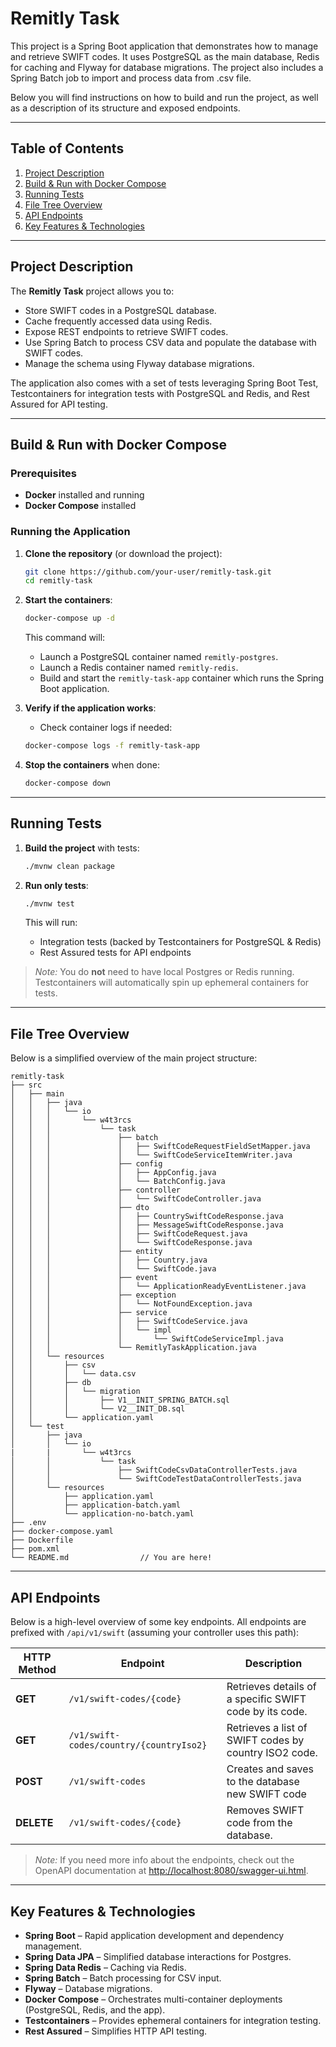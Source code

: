 # Remitly Task

This project is a Spring Boot application that demonstrates how to manage and retrieve SWIFT codes. It uses PostgreSQL as the main database, Redis for caching and Flyway for database migrations. The project also includes a Spring Batch job to import and process data from .csv file.

Below you will find instructions on how to build and run the project, as well as a description of its structure and exposed endpoints.

---

## Table of Contents

1. [Project Description](#project-description)
2. [Build & Run with Docker Compose](#build--run-with-docker-compose)
3. [Running Tests](#running-tests)
4. [File Tree Overview](#file-tree-overview)
5. [API Endpoints](#api-endpoints)
6. [Key Features & Technologies](#key-features--technologies)

---

## Project Description

The **Remitly Task** project allows you to:
- Store SWIFT codes in a PostgreSQL database.
- Cache frequently accessed data using Redis.
- Expose REST endpoints to retrieve SWIFT codes.
- Use Spring Batch to process CSV data and populate the database with SWIFT codes.
- Manage the schema using Flyway database migrations.

The application also comes with a set of tests leveraging Spring Boot Test, Testcontainers for integration tests with PostgreSQL and Redis, and Rest Assured for API testing.

---

## Build & Run with Docker Compose

### Prerequisites

- **Docker** installed and running
- **Docker Compose** installed

### Running the Application

1. **Clone the repository** (or download the project):
   ```bash
   git clone https://github.com/your-user/remitly-task.git
   cd remitly-task
   ```

2. **Start the containers**:
   ```bash
   docker-compose up -d
   ```
   This command will:
    - Launch a PostgreSQL container named `remitly-postgres`.
    - Launch a Redis container named `remitly-redis`.
    - Build and start the `remitly-task-app` container which runs the Spring Boot application.

3. **Verify if the application works**:
   - Check container logs if needed:
   ```bash
   docker-compose logs -f remitly-task-app
   ```

4. **Stop the containers** when done:
   ```bash
   docker-compose down
   ```

---

## Running Tests

1. **Build the project** with tests:
   ```bash
   ./mvnw clean package
   ```

2. **Run only tests**:
   ```bash
   ./mvnw test
   ```
   This will run:
    - Integration tests (backed by Testcontainers for PostgreSQL & Redis)
    - Rest Assured tests for API endpoints

> *Note:* You do **not** need to have local Postgres or Redis running. Testcontainers will automatically spin up ephemeral containers for tests.

---

## File Tree Overview

Below is a simplified overview of the main project structure:

```
remitly-task
├── src
│   ├── main
│   │   ├── java
│   │   │   └── io
│   │   │       └── w4t3rcs
│   │   │           └── task
│   │   │               ├── batch
│   │   │               │   ├── SwiftCodeRequestFieldSetMapper.java
│   │   │               │   └── SwiftCodeServiceItemWriter.java
│   │   │               ├── config
│   │   │               │   ├── AppConfig.java
│   │   │               │   └── BatchConfig.java
│   │   │               ├── controller
│   │   │               │   └── SwiftCodeController.java
│   │   │               ├── dto
│   │   │               │   ├── CountrySwiftCodeResponse.java
│   │   │               │   ├── MessageSwiftCodeResponse.java
│   │   │               │   ├── SwiftCodeRequest.java
│   │   │               │   └── SwiftCodeResponse.java
│   │   │               ├── entity
│   │   │               │   ├── Country.java
│   │   │               │   └── SwiftCode.java
│   │   │               ├── event
│   │   │               │   └── ApplicationReadyEventListener.java
│   │   │               ├── exception
│   │   │               │   └── NotFoundException.java
│   │   │               ├── service
│   │   │               │   ├── SwiftCodeService.java
│   │   │               │   └── impl
│   │   │               │       └── SwiftCodeServiceImpl.java
│   │   │               └── RemitlyTaskApplication.java
│   │   └── resources
│   │       ├── csv
│   │       │   └── data.csv
│   │       ├── db
│   │       │   └── migration
│   │       │       ├── V1__INIT_SPRING_BATCH.sql
│   │       │       └── V2__INIT_DB.sql
│   │       └── application.yaml
│   └── test
│       ├── java
│       │   └── io
|       |       └── w4t3rcs
│       │           └── task
│       │               ├── SwiftCodeCsvDataControllerTests.java
│       │               └── SwiftCodeTestDataControllerTests.java
│       └── resources
│           ├── application.yaml
│           ├── application-batch.yaml
│           └── application-no-batch.yaml
├── .env
├── docker-compose.yaml
├── Dockerfile
├── pom.xml
└── README.md                // You are here!
```

---

## API Endpoints

Below is a high-level overview of some key endpoints. All endpoints are prefixed with `/api/v1/swift` (assuming your controller uses this path):

| HTTP Method | Endpoint                                | Description                                             |
|-------------|-----------------------------------------|---------------------------------------------------------|
| **GET**     | `/v1/swift-codes/{code}`                | Retrieves details of a specific SWIFT code by its code. |
| **GET**     | `/v1/swift-codes/country/{countryIso2}` | Retrieves a list of SWIFT codes by country ISO2 code.   |
| **POST**    | `/v1/swift-codes`                       | Creates and saves to the database new SWIFT code        |
| **DELETE**  | `/v1/swift-codes/{code}`                | Removes SWIFT code from the database.                   |

> *Note:* If you need more info about the endpoints, check out the OpenAPI documentation at [http://localhost:8080/swagger-ui.html](http://localhost:8080/swagger-ui.html).

---

## Key Features & Technologies

- **Spring Boot** – Rapid application development and dependency management.
- **Spring Data JPA** – Simplified database interactions for Postgres.
- **Spring Data Redis** – Caching via Redis.
- **Spring Batch** – Batch processing for CSV input.
- **Flyway** – Database migrations.
- **Docker Compose** – Orchestrates multi-container deployments (PostgreSQL, Redis, and the app).
- **Testcontainers** – Provides ephemeral containers for integration testing.
- **Rest Assured** – Simplifies HTTP API testing.
